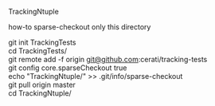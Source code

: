 TrackingNtuple

how-to sparse-checkout only this directory

git init TrackingTests <br>
cd TrackingTests/ <br>
git remote add -f origin git@github.com:cerati/tracking-tests  <br>
git config core.sparseCheckout true  <br>
echo "TrackingNtuple/" >> .git/info/sparse-checkout  <br>
git pull origin master  <br>
cd TrackingNtuple/  <br>
